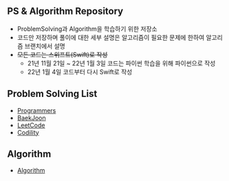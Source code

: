 ## PS & Algorithm Repository
- ProblemSolving과 Algorithm을 학습하기 위한 저장소
- 코드만 저장하며 풀이에 대한 세부 설명은 알고리즘이 필요한 문제에 한하여 알고리즘 브랜치에서 설명
- ~~모든 코드는 스위프트(Swift)로 작성~~
  - 21년 11월 21일 ~ 22년 1월 3일 코드는 파이썬 학습을 위해 파이썬으로 작성
  - 22년 1월 4일 코드부터 다시 Swift로 작성

## Problem Solving List

- [Programmers](https://github.com/torch-ray/psalgorithm/tree/programmers)
- [BaekJoon](https://github.com/torch-ray/psalgorithm/tree/baekjoon)
- [LeetCode](https://github.com/torch-ray/psalgorithm/tree/leetcode)
- [Codility](https://github.com/torch-ray/psalgorithm/tree/codility)

## Algorithm
- [Algorithm](https://github.com/torch-ray/psalgorithm/tree/algorithm)

